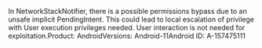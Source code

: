 In NetworkStackNotifier, there is a possible permissions bypass due to an unsafe implicit PendingIntent. This could lead to local escalation of privilege with User execution privileges needed. User interaction is not needed for exploitation.Product: AndroidVersions: Android-11Android ID: A-157475111
